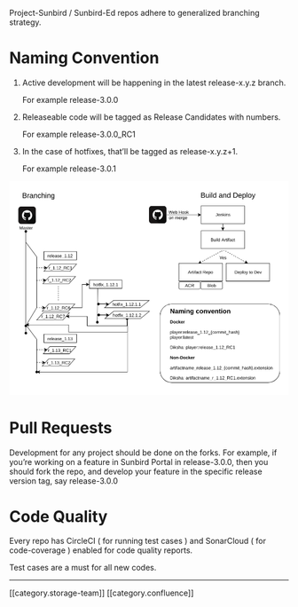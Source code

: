Project-Sunbird / Sunbird-Ed repos adhere to generalized branching strategy.


# Naming Convention

1. Active development will be happening in the latest release-x.y.z branch. 

    For example release-3.0.0


1. Releaseable code will be tagged as Release Candidates with numbers. 

    For example release-3.0.0_RC1


1. In the case of hotfixes, that’ll be tagged as release-x.y.z+1.

    For example release-3.0.1



![](images/storage/3D-JPnaVJWUYBf1JVkJkC-cK_hHqUnBZwq42_6LpUxnaD4aTnTtBKqqKat09OA9QcaD9QL9Lj3Br3gWlVxrQHK0uMcINFHVC6jYusABAHJ3DSak0UzjJF3JF7y2Mc1dwsbLZHRhVLpA)
# Pull Requests
Development for any project should be done on the forks. For example, if you’re working on a feature in Sunbird Portal in release-3.0.0, then you should fork the repo, and develop your feature in the specific release version tag, say release-3.0.0


# Code Quality
Every repo has CircleCI ( for running test cases ) and SonarCloud ( for code-coverage )  enabled for code quality reports. 

Test cases are a must for all new codes.



*****

[[category.storage-team]] 
[[category.confluence]] 
